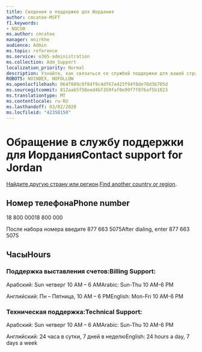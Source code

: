 ```yaml
---
title: Сведения о поддержке для Иордания
author: cmcatee-MSFT
f1.keywords:
- NOCSH
ms.author: cmcatee
manager: mnirkhe
audience: Admin
ms.topic: reference
ms.service: o365-administration
ms.collection: Adm_Support
localization_priority: Normal
description: Узнайте, как связаться со службой поддержки для вашей страны или региона.
ROBOTS: NOINDEX, NOFOLLOW
ms.openlocfilehash: 064f889c8f84f9c4df67a423f94f0de70d3b705d
ms.sourcegitcommit: 812aab5f58eed4bf359faf0e99f7f876af5b1023
ms.translationtype: MT
ms.contentlocale: ru-RU
ms.lasthandoff: 03/02/2020
ms.locfileid: "42358150"
---
```

# <a name="contact-support-for-jordan"></a><span data-ttu-id="f83bf-103">Обращение в службу поддержки для Иордания</span><span class="sxs-lookup"><span data-stu-id="f83bf-103">Contact support for Jordan</span></span>

<span data-ttu-id="f83bf-104">[Найдите другую страну или регион](../contact-support-for-business-products.md).</span><span class="sxs-lookup"><span data-stu-id="f83bf-104">[Find another country or region](../contact-support-for-business-products.md).</span></span>

## <a name="phone-number"></a><span data-ttu-id="f83bf-105">Номер телефона</span><span class="sxs-lookup"><span data-stu-id="f83bf-105">Phone number</span></span>
<span data-ttu-id="f83bf-106">18 800 000</span><span class="sxs-lookup"><span data-stu-id="f83bf-106">18 800 000</span></span>

<span data-ttu-id="f83bf-107">После набора номера введите 877 663 5075</span><span class="sxs-lookup"><span data-stu-id="f83bf-107">After dialing, enter 877 663 5075</span></span>

## <a name="hours"></a><span data-ttu-id="f83bf-108">Часы</span><span class="sxs-lookup"><span data-stu-id="f83bf-108">Hours</span></span>
### <a name="billing-support"></a><span data-ttu-id="f83bf-109">Поддержка выставления счетов:</span><span class="sxs-lookup"><span data-stu-id="f83bf-109">Billing Support:</span></span>

<span data-ttu-id="f83bf-110">Арабский: Sun четверг 10 AM – 6 AM</span><span class="sxs-lookup"><span data-stu-id="f83bf-110">Arabic: Sun-Thu 10 AM-6 PM</span></span>

<span data-ttu-id="f83bf-111">Английский: Пн – Пятница, 10 AM – 6 PM</span><span class="sxs-lookup"><span data-stu-id="f83bf-111">English: Mon-Fri 10 AM-6 PM</span></span>

### <a name="technical-support"></a><span data-ttu-id="f83bf-112">Техническая поддержка:</span><span class="sxs-lookup"><span data-stu-id="f83bf-112">Technical Support:</span></span>

<span data-ttu-id="f83bf-113">Арабский: Sun четверг 10 AM – 6 AM</span><span class="sxs-lookup"><span data-stu-id="f83bf-113">Arabic: Sun-Thu 10 AM-6 PM</span></span>

<span data-ttu-id="f83bf-114">Английский: 24 часа в сутки, 7 дней в неделю</span><span class="sxs-lookup"><span data-stu-id="f83bf-114">English: 24 hours a day, 7 days a week</span></span>
